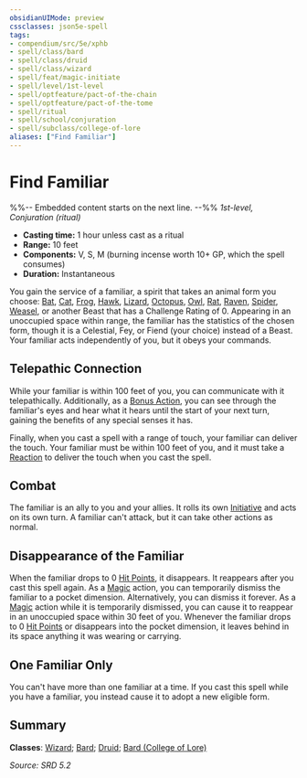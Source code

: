 ```yaml
---
obsidianUIMode: preview
cssclasses: json5e-spell
tags:
- compendium/src/5e/xphb
- spell/class/bard
- spell/class/druid
- spell/class/wizard
- spell/feat/magic-initiate
- spell/level/1st-level
- spell/optfeature/pact-of-the-chain
- spell/optfeature/pact-of-the-tome
- spell/ritual
- spell/school/conjuration
- spell/subclass/college-of-lore
aliases: ["Find Familiar"]
---
```

# Find Familiar
%%-- Embedded content starts on the next line. --%%
*1st-level, Conjuration (ritual)*  

- **Casting time:** 1 hour unless cast as a ritual
- **Range:** 10 feet
- **Components:** V, S, M (burning incense worth 10+ GP, which the spell consumes)
- **Duration:** Instantaneous

You gain the service of a familiar, a spirit that takes an animal form you choose: [Bat](bat-xmm.md), [Cat](cat-xmm.md), [Frog](frog-xmm.md), [Hawk](hawk-xmm.md), [Lizard](lizard-xmm.md), [Octopus](octopus-xmm.md), [Owl](owl-xmm.md), [Rat](rat-xmm.md), [Raven](raven-xmm.md), [Spider](spider-xmm.md), [Weasel](weasel-xmm.md), or another Beast that has a Challenge Rating of 0. Appearing in an unoccupied space within range, the familiar has the statistics of the chosen form, though it is a Celestial, Fey, or Fiend (your choice) instead of a Beast. Your familiar acts independently of you, but it obeys your commands.

## Telepathic Connection

While your familiar is within 100 feet of you, you can communicate with it telepathically. Additionally, as a [Bonus Action](bonus-action-xphb.md), you can see through the familiar's eyes and hear what it hears until the start of your next turn, gaining the benefits of any special senses it has.

Finally, when you cast a spell with a range of touch, your familiar can deliver the touch. Your familiar must be within 100 feet of you, and it must take a [Reaction](reaction-xphb.md) to deliver the touch when you cast the spell.

## Combat

The familiar is an ally to you and your allies. It rolls its own [Initiative](initiative-xphb.md) and acts on its own turn. A familiar can't attack, but it can take other actions as normal.

## Disappearance of the Familiar

When the familiar drops to 0 [Hit Points](hit-points-xphb.md), it disappears. It reappears after you cast this spell again. As a [Magic](actions.md#Magic) action, you can temporarily dismiss the familiar to a pocket dimension. Alternatively, you can dismiss it forever. As a [Magic](actions.md#Magic) action while it is temporarily dismissed, you can cause it to reappear in an unoccupied space within 30 feet of you. Whenever the familiar drops to 0 [Hit Points](hit-points-xphb.md) or disappears into the pocket dimension, it leaves behind in its space anything it was wearing or carrying.

## One Familiar Only

You can't have more than one familiar at a time. If you cast this spell while you have a familiar, you instead cause it to adopt a new eligible form.

## Summary

**Classes**: [Wizard](list-spells-classes-wizard.md); [Bard](list-spells-classes-bard.md); [Druid](list-spells-classes-druid.md); [Bard (College of Lore)](list-spells-classes-bard-xphb-college-of-lore-xphb.md "subclass=XPHB;class=XPHB")

*Source: SRD 5.2*